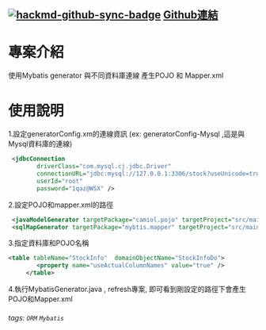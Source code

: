 [![hackmd-github-sync-badge](https://hackmd.io/Cb6RMWZSQy6k5tlWofUm0g/badge)](https://hackmd.io/Cb6RMWZSQy6k5tlWofUm0g)
[Github連結](https://github.com/camioljoyce/mybatis-generator-pojo-mapper)
-
# 專案介紹 

使用Mybatis generator 與不同資料庫連線 產生POJO 和 Mapper.xml
# 使用說明
1.設定generatorConfig.xm的連線資訊 (ex: generatorConfig-Mysql ,這是與Mysql資料庫的連線)

```xml
 <jdbcConnection 
    	driverClass="com.mysql.cj.jdbc.Driver" 
    	connectionURL="jdbc:mysql://127.0.0.1:3306/stock?useUnicode=true&amp;characterEncoding=UTF-8&amp;serverTimezone=UTC" 
    	userId="root" 
    	password="1qaz@WSX" />
```
2.設定POJO和mapper.xml的路徑

```xml
 <javaModelGenerator targetPackage="camiol.pojo" targetProject="src/main/java" />
 <sqlMapGenerator targetPackage="mybtis.mapper" targetProject="src/main/resources" />
```
3.指定資料庫和POJO名稱

```xml
<table tableName="StockInfo"  domainObjectName="StockInfoDo">				
	    <property name="useActualColumnNames" value="true" />				
	 </table>
```

4.執行MybatisGenerator.java , refresh專案, 即可看到剛設定的路徑下會產生POJO和Mapper.xml

###### tags: `ORM` `Mybatis`



